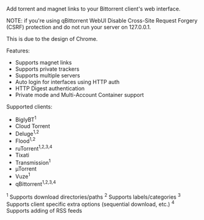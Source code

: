 Add torrent and magnet links to your Bittorrent client's web interface.

NOTE: if you're using qBittorrent WebUI Disable Cross-Site Request Forgery (CSRF) protection and do not run your server on 127.0.0.1.

This is due to the design of Chrome.

Features:
- Supports magnet links
- Supports private trackers
- Supports multiple servers
- Auto login for interfaces using HTTP auth
- HTTP Digest authentication
- Private mode and Multi-Account Container support

Supported clients:
- BiglyBT<sup>1</sup>
- Cloud Torrent
- Deluge<sup>1,2</sup>
- Flood<sup>1,2</sup>
- ruTorrent<sup>1,2,3,4</sup>
- Tixati
- Transmission<sup>1</sup>
- µTorrent
- Vuze<sup>1</sup>
- qBittorrent<sup>1,2,3,4</sup>

<sup>1</sup> Supports download directories/paths
<sup>2</sup> Supports labels/categories
<sup>3</sup> Supports client specific extra options (sequential download, etc.)
<sup>4</sup> Supports adding of RSS feeds

